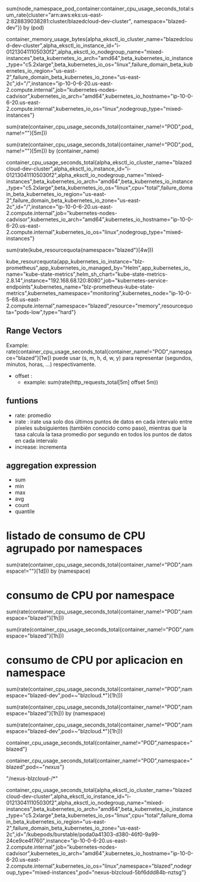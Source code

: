 

sum(node_namespace_pod_container:container_cpu_usage_seconds_total:sum_rate{cluster="arn:aws:eks:us-east-2:828839038281:cluster/blazedcloud-dev-cluster", namespace="blazed-dev"}) by (pod)


container_memory_usage_bytes{alpha_eksctl_io_cluster_name="blazedcloud-dev-cluster",alpha_eksctl_io_instance_id="i-012130411105030f2",alpha_eksctl_io_nodegroup_name="mixed-instances",beta_kubernetes_io_arch="amd64",beta_kubernetes_io_instance_type="c5.2xlarge",beta_kubernetes_io_os="linux",failure_domain_beta_kubernetes_io_region="us-east-2",failure_domain_beta_kubernetes_io_zone="us-east-2c",id="/",instance="ip-10-0-6-20.us-east-2.compute.internal",job="kubernetes-nodes-cadvisor",kubernetes_io_arch="amd64",kubernetes_io_hostname="ip-10-0-6-20.us-east-2.compute.internal",kubernetes_io_os="linux",nodegroup_type="mixed-instances"}


sum(rate(container_cpu_usage_seconds_total{container_name!="POD",pod_name!=""}[5m]))

sum(rate(container_cpu_usage_seconds_total{container_name!="POD",pod_name!=""}[5m])) by (container_name)


container_cpu_usage_seconds_total{alpha_eksctl_io_cluster_name="blazedcloud-dev-cluster",alpha_eksctl_io_instance_id="i-012130411105030f2",alpha_eksctl_io_nodegroup_name="mixed-instances",beta_kubernetes_io_arch="amd64",beta_kubernetes_io_instance_type="c5.2xlarge",beta_kubernetes_io_os="linux",cpu="total",failure_domain_beta_kubernetes_io_region="us-east-2",failure_domain_beta_kubernetes_io_zone="us-east-2c",id="/",instance="ip-10-0-6-20.us-east-2.compute.internal",job="kubernetes-nodes-cadvisor",kubernetes_io_arch="amd64",kubernetes_io_hostname="ip-10-0-6-20.us-east-2.compute.internal",kubernetes_io_os="linux",nodegroup_type="mixed-instances"}


sum(rate(kube_resourcequota{namespace="blazed"}[4w]))

kube_resourcequota{app_kubernetes_io_instance="blz-prometheus",app_kubernetes_io_managed_by="Helm",app_kubernetes_io_name="kube-state-metrics",helm_sh_chart="kube-state-metrics-2.8.14",instance="192.168.68.120:8080",job="kubernetes-service-endpoints",kubernetes_name="blz-prometheus-kube-state-metrics",kubernetes_namespace="monitoring",kubernetes_node="ip-10-0-5-68.us-east-2.compute.internal",namespace="blazed",resource="memory",resourcequota="pods-low",type="hard"}



## Range Vectors
Example:  rate(container_cpu_usage_seconds_total{container_name!="POD",namespace="blazed"}[1w])
puede usar (s, m, h, d, w, y) para representar (segundos, minutos, horas, ...) respectivamente.

- offset : 
  - example: sum(rate(http_requests_total[5m] offset 5m))

## funtions

- rate: promedio
- irate : irate usa solo dos últimos puntos de datos en cada intervalo entre píxeles subsiguientes (también conocido como paso), mientras que la tasa calcula la tasa promedio por segundo en todos los puntos de datos en cada intervalo
- increase: incrementa
    

## aggregation expression
  - sum  
  - min
  - max
  - avg
  - count
  - quantile

# listado de consumo de CPU agrupado por namespaces
sum(rate(container_cpu_usage_seconds_total{container_name!="POD",namespace!=""}[1d])) by (namespace)

# consumo de CPU por namespace
sum(rate(container_cpu_usage_seconds_total{container_name!="POD",namespace="blazed"}[1h]))

sum(irate(container_cpu_usage_seconds_total{container_name!="POD",namespace="blazed"}[1h]))

# consumo de CPU por aplicacion en namespace
sum(rate(container_cpu_usage_seconds_total{container_name!="POD",namespace="blazed-dev",pod=~"blzcloud.*"}[1h]))



sum(rate(container_cpu_usage_seconds_total{container_name!="POD",namespace="blazed"}[1h])) by (namespace)

sum(rate(container_cpu_usage_seconds_total{container_name!="POD",namespace="blazed-dev",pod=~"blzcloud.*"}[1h]))



container_cpu_usage_seconds_total{container_name!="POD",namespace="blazed"}

container_cpu_usage_seconds_total{container_name!="POD",namespace="blazed",pod=~"*nexus*"}

"\/nexus-blzcloud-\/\*"

container_cpu_usage_seconds_total{alpha_eksctl_io_cluster_name="blazedcloud-dev-cluster",alpha_eksctl_io_instance_id="i-012130411105030f2",alpha_eksctl_io_nodegroup_name="mixed-instances",beta_kubernetes_io_arch="amd64",beta_kubernetes_io_instance_type="c5.2xlarge",beta_kubernetes_io_os="linux",cpu="total",failure_domain_beta_kubernetes_io_region="us-east-2",failure_domain_beta_kubernetes_io_zone="us-east-2c",id="/kubepods/burstable/poda0a41303-d380-46f0-9a99-24ce9ce4f760",instance="ip-10-0-6-20.us-east-2.compute.internal",job="kubernetes-nodes-cadvisor",kubernetes_io_arch="amd64",kubernetes_io_hostname="ip-10-0-6-20.us-east-2.compute.internal",kubernetes_io_os="linux",namespace="blazed",nodegroup_type="mixed-instances",pod="nexus-blzcloud-5bf6ddd84b-nztsg"}